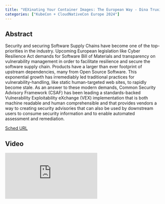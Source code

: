 ```yaml
---
title: "VEXinating Your Container Images: The European Way - Dina Truxius, Federal Office for Information Security (BSI) & Jose Antonio Carmona Fombella, VMware"
categories: ["KubeCon + CloudNativeCon Europe 2024"]
---
```


## Abstract

Security and securing Software Supply Chains have become one of the top-priorities in the industry. Upcoming European legislation like Cyber Resilience Act demands for Software Bill of Materials and transparency on vulnerability management in order to facilitate resilience and secure the software supply chain. Products have a larger than ever footprint of upstream dependencies, many from Open Source Software. This exponential growth has irremediably led traditional practices for vulnerability-handling, like static human-targeted web sites, to rapidly become stale. As an answer to these modern demands, Common Security Advisory Framework (CSAF) has been leading a standards-backed Vulnerability Exploitability eXchange (VEX) implementation that is both machine readable and human comprehensible and that provides vendors a way to creating security advisories that can also be used by downstream users to consume security information and to enable automated assessment and remediation.

[Sched URL](https://kccnceu2024.sched.com/event/6009e23806b95c5b92eba924634e9f9e)

## Video

<iframe src="https://www.youtube.com/embed/gX_IcyBsEfA" frameborder="0" allow="accelerometer; autoplay; encrypted-media; gyroscope; picture-in-picture" allowfullscreen></iframe>
